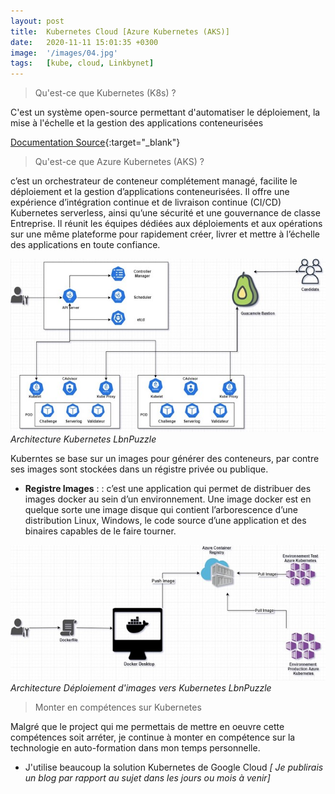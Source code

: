 ```yaml
---
layout: post
title:  Kubernetes Cloud [Azure Kubernetes (AKS)]
date:   2020-11-11 15:01:35 +0300
image:  '/images/04.jpg'
tags:   [kube, cloud, Linkbynet]
---
```


> Qu'est-ce que Kubernetes (K8s) ?

C'est un système open-source permettant d'automatiser le déploiement, la mise à l'échelle et la gestion des applications conteneurisées 

[ Documentation Source](https://kubernetes.io/fr/){:target="_blank"}

> Qu'est-ce que Azure Kubernetes (AKS) ?

c’est un orchestrateur de conteneur complétement managé, facilite le déploiement et la gestion d’applications conteneurisées. Il offre une expérience d’intégration continue et de livraison continue (CI/CD) Kubernetes serverless, ainsi qu’une sécurité et une gouvernance de classe Entreprise. Il réunit les équipes dédiées aux déploiements et aux opérations sur une même plateforme pour rapidement créer, livrer et mettre à l’échelle des applications en toute confiance.

<div class="gallery-box">
  <div class="gallery">
    <img src="/images/kube.jpg" alt="Project">
  </div>
  <em>Architecture Kubernetes LbnPuzzle</em>
</div>

Kuberntes se base sur un images pour générer des conteneurs, par contre ses images sont stockées dans un régistre privée ou publique.

- **Registre Images** : : c’est une application qui permet de distribuer des images docker au sein d’un environnement. Une image docker est en quelque sorte une image disque qui contient l’arborescence d’une distribution Linux, Windows, le code source d’une application et des binaires capables de le faire tourner.

<div class="gallery-box">
  <div class="gallery">
    <img src="/images/registre.jpg" alt="Project">
  </div>
  <em>Architecture Déploiement d'images vers Kubernetes LbnPuzzle</em>
</div>

> Monter en compétences sur Kubernetes

Malgré que le project qui me permettais de mettre en oeuvre cette compétences soit arréter, je continue à monter en compétence sur la technologie en auto-formation dans mon temps personnelle. 

- J'utilise beaucoup la solution Kubernetes de Google Cloud *[ Je publirais un blog par rapport au sujet dans les jours ou mois à venir]*